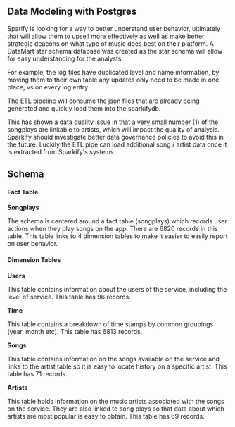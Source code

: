 ## Data Modeling with Postgres
Sparify is looking for a way to better understand user behavior, ultimately that will allow them to upsell more effectively as well as make better strategic deacons on what type of music does best on their platform. A DataMart star schema database was created as the star schema will allow for easy understanding for the analysts. 

For example, the log files have duplicated level and name information, by moving them to their own table any updates only need to be made in one place, vs on every log entry. 

The ETL pipeline will consume the json files that are already being generated and quickly load them into the sparkifydb. 

This has shown a data quality issue in that a very small number (1) of the songplays are linkable to artists, which will impact the quality of analysis. Sparkify should investigate better data governance policies to avoid this in the future. Luckily the ETL pipe can load additional song / artist data once it is extracted from Sparkify's systems. 

## Schema
#### Fact Table
**Songplays** 

The schema is centered around a fact table (songplays) which records user actions when they play songs on the app. There are 6820 records in this table. This table links to 4 dimension tables to make it easier to easily report on user behavior.

#### Dimension Tables
**Users**

This table contains information about the users of the service, including the level of service.  This table has 96 records. 

**Time**

This table contains a breakdown of time stamps by common groupings (year, month etc). This table has 6813 records. 

**Songs**

This table contains information on the songs available on the service and links to the artist table so it is easy to locate history on a specific artist. This table has 71 records. 

**Artists**

This table holds information on the music artists associated with the songs on the service. They are also linked to song plays so that data about which artists are most popular is easy to obtain. This table has 69 records.
